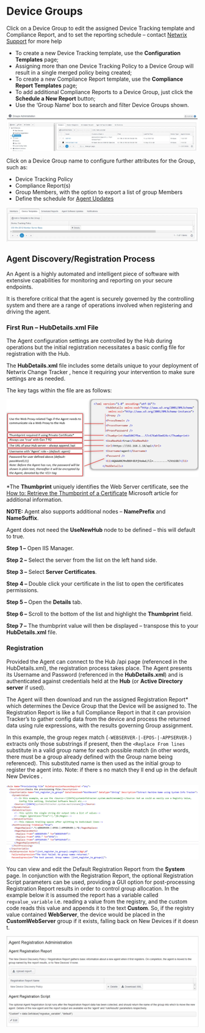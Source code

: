 # Device Groups

Click on a Device Group to edit the assigned Device Tracking template and Compliance Report, and to
set the reporting schedule – contact [Netwrix Support](https://www.netwrix.com/support.html) for
more help

- To create a new Device Tracking template, use the **Configuration Templates** page;
- Assigning more than one Device Tracking Policy to a Device Group will result in a single merged
  policy being created;
- To create a new Compliance Report template, use the **Compliance Report Templates** page;
- To add additional Compliance Reports to a Device Group, just click the **Schedule a New Report**
  button;
- Use the ‘Group Name’ box to search and filter Device Groups shown.

![page_guide_27](../../../../../../static/img/product_docs/changetracker/changetracker/admin/settings/page_guide_27.webp)

Click on a Device Group name to configure further attributes for the Group, such as:

- Device Tracking Policy
- Compliance Report(s)
- Group Members, with the option to export a list of group Members
- Define the schedule for [Agent Updates](agentupdates.md)

![page_guide_28](../../../../../../static/img/product_docs/changetracker/changetracker/admin/settings/page_guide_28.webp)

## Agent Discovery/Registration Process

An Agent is a highly automated and intelligent piece of software with extensive capabilities for
monitoring and reporting on your secure endpoints.

It is therefore critical that the agent is securely governed by the controlling system and there are
a range of operations involved when registering and driving the agent.

### First Run – HubDetails.xml File

The Agent configuration settings are controlled by the Hub during operations but the initial
registration necessitates a basic config file for registration with the Hub.

The **HubDetails.xml** file includes some details unique to your deployment of Netwrix Change
Tracker , hence it requiring your intervention to make sure settings are as needed.

The key tags within the file are as follows:

![page_guide_29](../../../../../../static/img/product_docs/changetracker/changetracker/admin/settings/page_guide_29.webp)

\*The **Thumbprint** uniquely identifies the Web Server certificate, see the
[How to: Retrieve the Thumbprint of a Certificate](<https://msdn.microsoft.com/en-us/library/ms734695(v=vs.110).aspx>)
Microsoft article for additional information.

**NOTE:** Agent also supports additional nodes – **NamePrefix** and **NameSuffix**.

Agent does not need the **UseNewHub** node to be defined – this will default to true.

**Step 1 –** Open IIS Manager.

**Step 2 –** Select the server from the list on the left hand side.

**Step 3 –** Select **Server Certificates**.

**Step 4 –** Double click your certificate in the list to open the certificates permissions.

**Step 5 –** Open the **Details** tab.

**Step 6 –** Scroll to the bottom of the list and highlight the **Thumbprint** field.

**Step 7 –** The thumbprint value will then be displayed – transpose this to your **HubDetails.xml**
file.

### Registration

Provided the Agent can connect to the Hub /api page (referenced in the HubDetails.xml), the
registration process takes place. The Agent presents its Username and Password (referenced in the
**HubDetails.xml**) and is authenticated against credentials held at the **Hub** (or **Active
Directory server** if used).

The Agent will then download and run the assigned Registration Report\* which determines the Device
Group that the Device will be assigned to. The Registration Report is like a full Compliance Report
in that it can provision Tracker’s to gather config data from the device and process the returned
data using rule expressions, with the results governing Group assignment.

In this example, the group regex match (`-WEBSERVER-|-EPOS-|-APPSERVER-`) extracts only those
substrings if present, then the `<Replace From lines` substitute in a valid group name for each
possible match (in other words, there must be a group already defined with the Group name being
referenced). This substituted name is then used as the initial group to register the agent into.
Note: if there s no match they ll end up in the default New Devices .

![page_guide_30](../../../../../../static/img/product_docs/changetracker/changetracker/admin/settings/page_guide_30.webp)

You can view and edit the Default Registration Report from the **System** page. In conjunction with
the Registration Report, the optional Registration Script parameters can be used, providing a GUI
option for post-processing Registration Report results in order to control group allocation. In the
example below it is assumed the report has a variable called `regvalue_variable` i.e. reading a
value from the registry, and the custom code reads this value and appends it to the text **Custom**.
So, if the registry value contained **WebServer**, the device would be placed in the
**CustomWebServer** group if it exists, falling back on New Devices if it doesn t.

![page_guide_31](../../../../../../static/img/product_docs/changetracker/changetracker/admin/settings/page_guide_31.webp)
